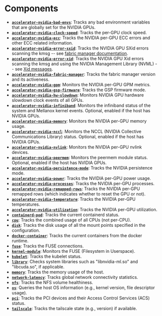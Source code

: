# Components

- [**`accelerator-nvidia-bad-envs`**](https://pkg.go.dev/github.com/leptonai/gpud/components/accelerator/nvidia/bad-envs): Tracks any bad environment variables that are globally set for the NVIDIA GPUs.
- [**`accelerator-nvidia-clock-speed`**](https://pkg.go.dev/github.com/leptonai/gpud/components/accelerator/nvidia/clock-speed): Tracks the per-GPU clock speed.
- [**`accelerator-nvidia-ecc`**](https://pkg.go.dev/github.com/leptonai/gpud/components/accelerator/nvidia/ecc): Tracks the NVIDIA per-GPU ECC errors and other ECC related information.
- [**`accelerator-nvidia-error-sxid`**](https://pkg.go.dev/github.com/leptonai/gpud/components/accelerator/nvidia/sxid): Tracks the NVIDIA GPU SXid errors scanning the kmsg -- see [fabric manager documentation](https://docs.nvidia.com/datacenter/tesla/pdf/fabric-manager-user-guide.pdf).
- [**`accelerator-nvidia-error-xid`**](https://pkg.go.dev/github.com/leptonai/gpud/components/accelerator/nvidia/xid): Tracks the NVIDIA GPU Xid errors scanning the kmsg and using the NVIDIA Management Library (NVML) -- see [Xid messages](https://docs.nvidia.com/deploy/gpu-debug-guidelines/index.html#xid-messages).
- [**`accelerator-nvidia-fabric-manager`**](https://pkg.go.dev/github.com/leptonai/gpud/components/accelerator/nvidia/fabric-manager): Tracks the fabric manager version and its activeness.
- [**`accelerator-nvidia-gpm`**](https://pkg.go.dev/github.com/leptonai/gpud/components/accelerator/nvidia/gpm): Monitors the NVIDIA per-GPU GPM metrics.
- [**`accelerator-nvidia-gsp-firmware`**](https://pkg.go.dev/github.com/leptonai/gpud/components/accelerator/nvidia/fabric-manager): Tracks the GSP firmware mode.
- [**`accelerator-nvidia-hw-slowdown`**](https://pkg.go.dev/github.com/leptonai/gpud/components/accelerator/nvidia/hw-slowdown): Monitors NVIDIA GPU hardware slowdown clock events of all GPUs.
- [**`accelerator-nvidia-infiniband`**](https://pkg.go.dev/github.com/leptonai/gpud/components/accelerator/nvidia/infiniband): Monitors the infiniband status of the system and Mellanox kernel events. Optional, enabled if the host has NVIDIA GPUs.
- [**`accelerator-nvidia-memory`**](https://pkg.go.dev/github.com/leptonai/gpud/components/accelerator/nvidia/memory): Monitors the NVIDIA per-GPU memory usage.
- [**`accelerator-nvidia-nccl`**](https://pkg.go.dev/github.com/leptonai/gpud/components/accelerator/nvidia/nccl): Monitors the NCCL (NVIDIA Collective Communications Library) status. Optional, enabled if the host has NVIDIA GPUs.
- [**`accelerator-nvidia-nvlink`**](https://pkg.go.dev/github.com/leptonai/gpud/components/accelerator/nvidia/nvlink): Monitors the NVIDIA per-GPU nvlink devices.
- [**`accelerator-nvidia-peermem`**](https://pkg.go.dev/github.com/leptonai/gpud/components/accelerator/nvidia/peermem): Monitors the peermem module status. Optional, enabled if the host has NVIDIA GPUs.
- [**`accelerator-nvidia-persistence-mode`**](https://pkg.go.dev/github.com/leptonai/gpud/components/accelerator/nvidia/persistence-mode): Tracks the NVIDIA persistence mode.
- [**`accelerator-nvidia-power`**](https://pkg.go.dev/github.com/leptonai/gpud/components/accelerator/nvidia/power): Tracks the NVIDIA per-GPU power usage.
- [**`accelerator-nvidia-processes`**](https://pkg.go.dev/github.com/leptonai/gpud/components/accelerator/nvidia/processes): Tracks the NVIDIA per-GPU processes.
- [**`accelerator-nvidia-remapped-rows`**](https://pkg.go.dev/github.com/leptonai/gpud/components/accelerator/nvidia/remapped-rows): Tracks the NVIDIA per-GPU remapped rows (which indicates whether to reset the GPU or not).
- [**`accelerator-nvidia-temperature`**](https://pkg.go.dev/github.com/leptonai/gpud/components/accelerator/nvidia/temperature): Tracks the NVIDIA per-GPU temperatures.
- [**`accelerator-nvidia-utilization`**](https://pkg.go.dev/github.com/leptonai/gpud/components/accelerator/nvidia/utilization): Tracks the NVIDIA per-GPU utilization.
- [**`containerd-pod`**](https://pkg.go.dev/github.com/leptonai/gpud/components/containerd/pod): Tracks the current containerd status.
- [**`cpu`**](https://pkg.go.dev/github.com/leptonai/gpud/components/cpu): Tracks the combined usage of all CPUs (not per-CPU).
- [**`disk`**](https://pkg.go.dev/github.com/leptonai/gpud/components/disk): Tracks the disk usage of all the mount points specified in the configuration.
- [**`docker-container`**](https://pkg.go.dev/github.com/leptonai/gpud/components/docker/container): Tracks the current containers from the docker runtime.
- [**`fuse`**](https://pkg.go.dev/github.com/leptonai/gpud/components/fuse): Tracks the FUSE connections.
- [**`kernel-module`**](https://pkg.go.dev/github.com/leptonai/gpud/components/kernel-module): Monitors the FUSE (Filesystem in Userspace).
- [**`kubelet`**](https://pkg.go.dev/github.com/leptonai/gpud/components/kubelet): Tracks the kubelet status.
- [**`library`**](https://pkg.go.dev/github.com/leptonai/gpud/components/library): Checks system libraries such as "libnvidia-ml.so" and "libcuda.so", if applicable.
- [**`memory`**](https://pkg.go.dev/github.com/leptonai/gpud/components/memory): Tracks the memory usage of the host.
- [**`network-latency`**](https://pkg.go.dev/github.com/leptonai/gpud/components/network/latency): Tracks global network connectivity statistics.
- [**`nfs`**](https://pkg.go.dev/github.com/leptonai/gpud/components/nfs): Tracks the NFS volume healthiness.
- [**`os`**](https://pkg.go.dev/github.com/leptonai/gpud/components/os): Queries the host OS information (e.g., kernel version, file descriptor usage).
- [**`pci`**](https://pkg.go.dev/github.com/leptonai/gpud/components/pci): Tracks the PCI devices and their Access Control Services (ACS) status.
- [**`tailscale`**](https://pkg.go.dev/github.com/leptonai/gpud/components/tailscale): Tracks the tailscale state (e.g., version) if available.
